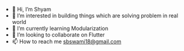 - 👋 Hi, I’m Shyam
- 👀 I’m interested in building things which are solving problem in real world
- 🌱 I’m currently learning Modularization
- 💞️ I’m looking to collaborate on Flutter
- 📫 How to reach me sbswami18@gmail.com
